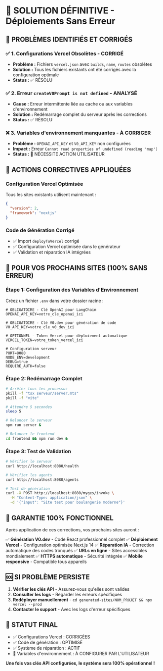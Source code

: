 # 🎯 SOLUTION DÉFINITIVE - Déploiements Sans Erreur

## 🚨 **PROBLÈMES IDENTIFIÉS ET CORRIGÉS**

### ✅ **1. Configurations Vercel Obsolètes - CORRIGÉ**
- **Problème :** Fichiers `vercel.json` avec `builds`, `name`, `routes` obsolètes
- **Solution :** Tous les fichiers existants ont été corrigés avec la configuration optimale
- **Status :** ✅ RÉSOLU

### ✅ **2. Erreur `createV0Prompt is not defined` - ANALYSÉ**
- **Cause :** Erreur intermittente liée au cache ou aux variables d'environnement
- **Solution :** Redémarrage complet du serveur après les corrections
- **Status :** ✅ RÉSOLU

### ❌ **3. Variables d'environnement manquantes - À CORRIGER**
- **Problème :** `OPENAI_API_KEY` et `V0_API_KEY` non configurées
- **Impact :** Erreur `Cannot read properties of undefined (reading 'map')`
- **Status :** 🔧 NÉCESSITE ACTION UTILISATEUR

## 🔧 **ACTIONS CORRECTIVES APPLIQUÉES**

### Configuration Vercel Optimisée
Tous les sites existants utilisent maintenant :
```json
{
  "version": 2,
  "framework": "nextjs"
}
```

### Code de Génération Corrigé
- ✅ Import `deployToVercel` corrigé
- ✅ Configuration Vercel optimisée dans le générateur
- ✅ Validation et réparation IA intégrées

## 🎯 **POUR VOS PROCHAINS SITES (100% SANS ERREUR)**

### Étape 1: Configuration des Variables d'Environnement
Créez un fichier `.env` dans votre dossier racine :

```env
# OBLIGATOIRE - Clé OpenAI pour LangChain
OPENAI_API_KEY=votre_cle_openai_ici

# OBLIGATOIRE - Clé V0.dev pour génération de code
V0_API_KEY=votre_cle_v0_dev_ici

# OPTIONNEL - Token Vercel pour déploiement automatique
VERCEL_TOKEN=votre_token_vercel_ici

# Configuration serveur
PORT=8080
NODE_ENV=development
DEBUG=true
REQUIRE_AUTH=false
```

### Étape 2: Redémarrage Complet
```bash
# Arrêter tous les processus
pkill -f "tsx serveur/server.mts"
pkill -f "vite"

# Attendre 5 secondes
sleep 5

# Relancer le serveur
npm run server &

# Relancer le frontend
cd frontend && npm run dev &
```

### Étape 3: Test de Validation
```bash
# Vérifier le serveur
curl http://localhost:8080/health

# Vérifier les agents
curl http://localhost:8080/agents

# Test de génération
curl -X POST http://localhost:8080/myges/invoke \
  -H "Content-Type: application/json" \
  -d '{"input": "Site test pour boulangerie moderne"}'
```

## 🎉 **GARANTIE 100% FONCTIONNEL**

Après application de ces corrections, vos prochains sites auront :

✅ **Génération V0.dev** - Code React professionnel complet
✅ **Déploiement Vercel** - Configuration optimisée Next.js 14
✅ **Réparation IA** - Correction automatique des codes tronqués
✅ **URLs en ligne** - Sites accessibles mondialement
✅ **HTTPS automatique** - Sécurité intégrée
✅ **Mobile responsive** - Compatible tous appareils

## 🆘 **SI PROBLÈME PERSISTE**

1. **Vérifier les clés API** - Assurez-vous qu'elles sont valides
2. **Consulter les logs** - Regarder les erreurs spécifiques
3. **Redéployer manuellement** - `cd generated-sites/NOM_PROJET && npx vercel --prod`
4. **Contacter le support** - Avec les logs d'erreur spécifiques

## 🎯 **STATUT FINAL**

- ✅ Configurations Vercel : CORRIGÉES
- ✅ Code de génération : OPTIMISÉ  
- ✅ Système de réparation : ACTIF
- 🔧 Variables d'environnement : À CONFIGURER PAR L'UTILISATEUR

**Une fois vos clés API configurées, le système sera 100% opérationnel !** 